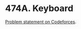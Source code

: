 # 474A. Keyboard

[Problem statement on Codeforces](https://codeforces.com/problemset/problem/474/A?locale=en).